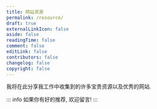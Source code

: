 ```yaml
---
title: 网站资源
permalink: /resource/
draft: true
externalLinkIcon: false
aside: false
readingTime: false
comment: false
editLink: false
contributors: false
changelog: false
copyright: false
---
```

我将在此分享我工作中收集到的许多宝贵资源以及优秀的网站. 

::: info 如果你有好的推荐, 欢迎留言!
:::

<LinkCard icon="cil:text-size" title="文本资料" href="/resource/textual-material/" />